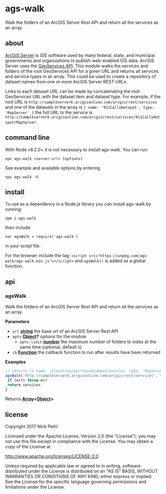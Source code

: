 # ags-walk

Walk the folders of an ArcGIS Server Rest API and return all the services as an
array

## about

[ArcGIS Server](http://server.arcgis.com) is GIS software used by many federal, state, and municipal governments and organizations to publish web-enabled GIS data. ArcGIS Server uses the [GeoServices API](https://geoservices.github.io/). This module walks the services and folders of the root GeoServices API for a given URL and returns all services and service types in an array. This could be used to create a repository of dataset names from one or more ArcGIS Server REST URLs.

Links to each dataset URL can be made by concatenating the root GeoServices URL with the dataset item and dataset type. For example, if the root URL is `http://sampleserver6.arcgisonline.com/arcgis/rest/services` and one of the datasets in the array is `{ name: '911CallsHotspot', type: 'MapServer' }` the full URL to the service is `http://sampleserver6.arcgisonline.com/arcgis/rest/services/911CallsHotspot/MapServer`.

## command line

With Node v8.2.0+ it is not necessary to install ags-walk. You can run:

`npx ags-walk <server-url> [options]`

See example and available options by entering

`npx ags-walk -h`

## install

To use as a dependency in a Node.js library you can install ags-walk by running:

`npm i ags-walk`

then include 

`var agsWalk = require('ags-walk')`

in your script file.

For the browser include the tag:
`<script src="https://unpkg.com/ags-walk/ags-walk.min.js"></script>`
and `agsWalk()` is added as a global function.

## api

<!-- Generated by documentation.js. Update this documentation by updating the source code. -->

### agsWalk

Walk the folders of an ArcGIS Server Rest API
and return all the services as an array

**Parameters**

-   `url` **[string](https://developer.mozilla.org/en-US/docs/Web/JavaScript/Reference/Global_Objects/String)** the base url of an ArcGIS Server Rest API
-   `opts` **[Object](https://developer.mozilla.org/en-US/docs/Web/JavaScript/Reference/Global_Objects/Object)?** options for the module
    -   `opts.limit` **[number](https://developer.mozilla.org/en-US/docs/Web/JavaScript/Reference/Global_Objects/Number)** the maximum number of folders to
        index at the same time (optional, default `5`)
-   `cb` **[Function](https://developer.mozilla.org/en-US/docs/Web/JavaScript/Reference/Statements/function)** the callback function to run after
    results have been returned

**Examples**

```javascript
// returns [{ name: 'Elevation/earthquakedemoelevation, type: 'MapServer'}...]
agsWalk('http://sampleserver6.arcgisonline.com/arcgis/rest/services', function(err, services) {
 if (err) throw err
 return services
}
```

Returns **[Array](https://developer.mozilla.org/en-US/docs/Web/JavaScript/Reference/Global_Objects/Array)&lt;[Object](https://developer.mozilla.org/en-US/docs/Web/JavaScript/Reference/Global_Objects/Object)>** 

## license

Copyright 2017 Nick Peihl

Licensed under the Apache License, Version 2.0 (the "License"); you may not use this file except in compliance with the License. You may obtain a copy of the License at

   <http://www.apache.org/licenses/LICENSE-2.0>

Unless required by applicable law or agreed to in writing, software distributed under the License is distributed on an "AS IS" BASIS, WITHOUT WARRANTIES OR CONDITIONS OF ANY KIND, either express or implied. See the License for the specific language governing permissions and limitations under the License.
